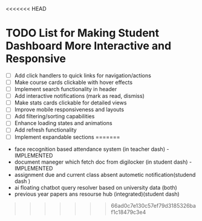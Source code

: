 <<<<<<< HEAD
# TODO List for Making Student Dashboard More Interactive and Responsive

- [ ] Add click handlers to quick links for navigation/actions
- [ ] Make course cards clickable with hover effects
- [ ] Implement search functionality in header
- [ ] Add interactive notifications (mark as read, dismiss)
- [ ] Make stats cards clickable for detailed views
- [ ] Improve mobile responsiveness and layouts
- [ ] Add filtering/sorting capabilities
- [ ] Enhance loading states and animations
- [ ] Add refresh functionality
- [ ] Implement expandable sections
=======
- face recognition based attendance system (in teacher dash) - IMPLEMENTED
- document maneger which fetch doc from digilocker (in student dash) - IMPLEMENTED
- assignment due and current class absent autometic notification(studend dash )
- ai floating chatbot query resolver based on university data (both)
- previous year papers ans resourse hub (integrated)(student dash)
>>>>>>> 66ad0c7e130c57ef79d3185326baf1c18479c3e4

